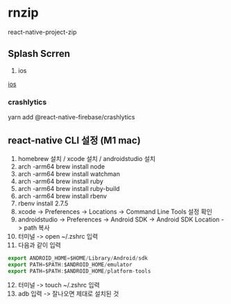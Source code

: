 # rnzip

react-native-project-zip

## Splash Scrren

1. ios

[ios](https://velog.io/@2ast/React-Native-ios-app-icon%EA%B3%BC-splash-screen-%EC%A0%81%EC%9A%A9%ED%95%98%EA%B8%B0)

### crashlytics

yarn add @react-native-firebase/crashlytics

## react-native CLI 설정 (M1 mac)

1. homebrew 설치 / xcode 설치 / androidstudio 설치
2. arch -arm64 brew install node
3. arch -arm64 brew install watchman
4. arch -arm64 brew install ruby
5. arch -arm64 brew install ruby-build
6. arch -arm64 brew install rbenv
7. rbenv install 2.7.5
8. xcode -> Preferences -> Locations -> Command Line Tools 설정 확인
9. androidstudio -> Preferences -> Android SDK -> Android SDK Location -> path 복사
10. 터미널 -> open ~/.zshrc 입력
11. 다음과 같이 입력

  ```js
  export ANDROID_HOME=$HOME/Library/Android/sdk
  export PATH=$PATH:$ANDROID_HOME/emulator
  export PATH=$PATH:$ANDROID_HOME/platform-tools
  ```

12. 터미널 -> touch ~/.zshrc 입력
13. adb 입력 -> 잘나오면 제대로 설치된 것
